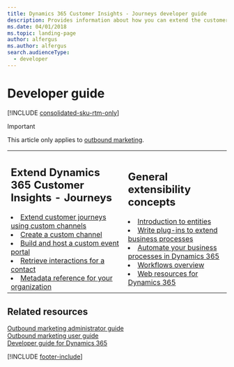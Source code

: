 ```yaml
---
title: Dynamics 365 Customer Insights - Journeys developer guide
description: Provides information about how you can extend the customer journeys feature using custom channels.
ms.date: 04/01/2018
ms.topic: landing-page
author: alfergus
ms.author: alfergus
search.audienceType: 
  - developer
---
```


# Developer guide

[!INCLUDE [consolidated-sku-rtm-only](.././includes/consolidated-sku-rtm-only.md)]

> [!IMPORTANT]
> This article only applies to [outbound marketing](/dynamics365/marketing/user-guide).

<table>

<tr><td>

<h2>Extend Dynamics 365 Customer Insights - Journeys</h2>
<li><a href="extend-customer-journeys-custom-channels.md" data-raw-source="[Extend customer journeys using custom channels](extend-customer-journeys-custom-channels.md)">Extend customer journeys using custom channels</a></li>
<li><a href="create-custom-channel.md" data-raw-source="[Create a custom channel](create-custom-channel.md)">Create a custom channel</a></li>
<li><a href="event-management-web-application.md" data-raw-source="[Build and host a custom event portal](event-management-web-application.md)">Build and host a custom event portal</a></li>
<li><a href="retrieve-interactions-contact.md" data-raw-source="[Retrieve interactions for a contact](retrieve-interactions-contact.md)">Retrieve interactions for a contact</a></li>
<li><a href="marketing-organization-metadata.md" data-raw-source="[Metadata reference for your organization](marketing-organization-metadata.md)">Metadata reference for your organization</a></li>

</td><td>

<h2>General extensibility concepts</h2>
<li><a href="/dynamics365/customerengagement/on-premises/developer/introduction-entities" data-raw-source="[Introduction to entities](/dynamics365/customerengagement/on-premises/developer/introduction-entities)">Introduction to entities</a></li>
<li><a href="/dynamics365/customerengagement/on-premises/developer/write-plugin-extend-business-processes" data-raw-source="[Write plug-ins to extend business processes](/dynamics365/customerengagement/on-premises/developer/write-plugin-extend-business-processes)">Write plug-ins to extend business processes</a></li>
<li><a href="/dynamics365/customerengagement/on-premises/developer/automate-business-processes-customer-engagement" data-raw-source="[Automate your business processes in Dynamics 365](/dynamics365/customerengagement/on-premises/developer/automate-business-processes-customer-engagement)">Automate your business processes in Dynamics 365</a></li>
<li><a href="/dynamics365/customerengagement/on-premises/customize/workflow-processes" data-raw-source="[Workflows overview](/dynamics365/customerengagement/on-premises/customize/workflow-processes)">Workflows overview</a></li>
<li><a href="/dynamics365/customerengagement/on-premises/developer/web-resources" data-raw-source="[Web resources for Dynamics 365](/dynamics365/customerengagement/on-premises/developer/web-resources)">Web resources for Dynamics 365</a></li>

</td></tr>
</table>

## Related resources

[Outbound marketing administrator guide](../admin-guide.md)  
[Outbound marketing user guide](../../journeys/user-guide.md)  
[Developer guide for Dynamics 365](/dynamics365/customerengagement/on-premises/developer/overview) 

[!INCLUDE [footer-include](.././includes/footer-banner.md)]
